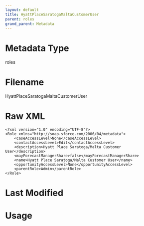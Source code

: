 ```yaml
---
layout: default
title: HyattPlaceSaratogaMaltaCustomerUser
parent: roles
grand_parent: Metadata
---
```

# Metadata Type
roles


# Filename 
HyattPlaceSaratogaMaltaCustomerUser


# Raw XML
```
<?xml version="1.0" encoding="UTF-8"?>
<Role xmlns="http://soap.sforce.com/2006/04/metadata">
    <caseAccessLevel>None</caseAccessLevel>
    <contactAccessLevel>Edit</contactAccessLevel>
    <description>Hyatt Place Saratoga/Malta Customer User</description>
    <mayForecastManagerShare>false</mayForecastManagerShare>
    <name>Hyatt Place Saratoga/Malta Customer User</name>
    <opportunityAccessLevel>None</opportunityAccessLevel>
    <parentRole>Admin</parentRole>
</Role>
```


# Last Modified


# Usage
